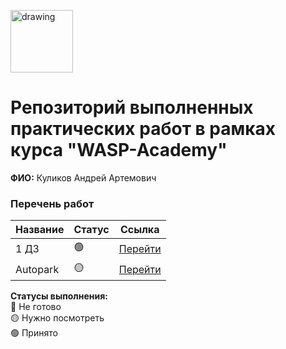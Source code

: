 <a href="https://wasp-academy.com"><img src="https://wasp-academy.com/Resources/wasp-logo.png" alt="drawing" width="100"/></a>

# Репозиторий выполненных практических работ в рамках курса "WASP-Academy"
**ФИО:** Куликов Андрей Артемович
 
### Перечень работ

Название          | Статус | Ссылка
------------------|--------|--------
1 ДЗ              |   🟢   | <a href="https://github.com/kylukov/wasp_homework/tree/main/1%20homework">Перейти</a>
Autopark          |   🟡   | <a href="https://github.com/kylukov/wasp_homework/tree/main/2%20homework">Перейти</a>


**Статусы выполнения:** <br>
🔴 Не готово <br>
🟡 Нужно посмотреть <br>
🟢 Принято <br>

